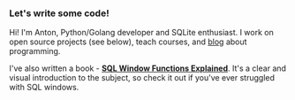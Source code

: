 ### Let's write some code!

Hi! I'm Anton, Python/Golang developer and SQLite enthusiast. I work on open source projects (see below), teach courses, and [blog](https://antonz.org/) about programming.

I've also written a book - **[SQL Window Functions Explained](https://antonz.org/sql-window-functions-book/)**. It's a clear and visual introduction to the subject, so check it out if you've ever struggled with SQL windows.
